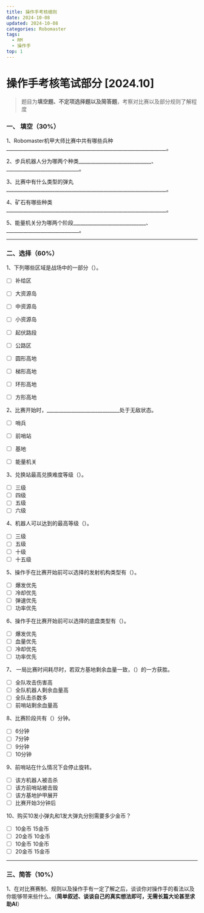 ```yaml
---
title: 操作手考核细则
date: 2024-10-08
updated: 2024-10-08
categories: Robomaster
tags:
  - RM
  - 操作手
top: 1
---
```


# 操作手考核笔试部分 [2024.10]

> 题目为**填空题、不定项选择题以及简答题**，考察对比赛以及部分规则了解程度

### 一、 填空（30%）

1、Robomaster机甲大师比赛中共有哪些兵种__________________________________________________________________。

2、步兵机器人分为哪两个种类______________________________、______________________________。

3、比赛中有什么类型的弹丸__________________________________________________________________。

4、矿石有哪些种类__________________________________________________________________。

5、能量机关分为哪两个阶段______________________________、______________________________。

---

### 二、选择（60%）

1、下列哪些区域是战场中的一部分（）。

- [ ] 补给区

- [ ] 大资源岛

- [ ] 中资源岛

- [ ] 小资源岛

- [ ] 起伏路段

- [ ] 公路区

- [ ] 圆形高地

- [ ] 梯形高地

- [ ] 环形高地

- [ ] 方形高地

2、比赛开始时，______________________________处于无敌状态。

- [ ] 哨兵

- [ ] 前哨站

- [ ] 基地

- [ ] 能量机关

3、兑换站最高兑换难度等级（）。

- [ ] 三级
- [ ] 四级
- [ ] 五级
- [ ] 六级

4、机器人可以达到的最高等级（）。

- [ ] 三级
- [ ] 五级
- [ ] 十级
- [ ] 十五级

5、操作手在比赛开始前可以选择的发射机构类型有（）。

- [ ] 爆发优先
- [ ] 冷却优先
- [ ] 弹速优先
- [ ] 功率优先

6、操作手在比赛开始前可以选择的底盘类型有（）。

- [ ] 爆发优先
- [ ] 血量优先
- [ ] 冷却优先
- [ ] 功率优先

7、 一局比赛时间耗尽时，若双方基地剩余血量一致，（）的一方获胜。

- [ ] 全队攻击伤害高
- [ ] 全队机器人剩余血量高
- [ ] 全队击杀数多
- [ ] 前哨站剩余血量高

8、比赛阶段共有（）分钟。

- [ ] 6分钟
- [ ] 7分钟
- [ ] 9分钟
- [ ] 10分钟

9、前哨站在什么情况下会停止旋转。

- [ ] 该方机器人被击杀
- [ ] 该方前哨站被击毁
- [ ] 该方基地护甲展开
- [ ] 比赛开始3分钟后

10、购买10发小弹丸和1发大弹丸分别需要多少金币？

- [ ] 10金币 15金币
- [ ] 20金币 10金币
- [ ] 10金币 10金币
- [ ] 20金币 15金币

---

### 三、简答（10%）

1、在对比赛赛制、规则以及操作手有一定了解之后，谈谈你对操作手的看法以及你能够带来些什么。（**简单叙述、谈谈自己的真实想法即可，无需长篇大论甚至求助AI**）
